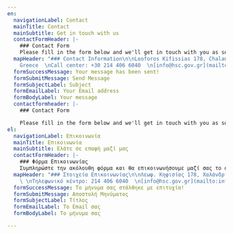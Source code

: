 ```yaml
---
en:
  navigationLabel: Contact
  mainTitle: Contact
  mainSubtitle: Get in touch with us
  contactFormHeader: |-
    ### Contact Form
    Please fill in the form below and we'll get in touch with you as soon as possible
  mapHeader: "### Contact Information\n\nLeoforos Kifissias 178, Chalandri, 15231,
    Greece  \nCall center: +30 214 406 6040  \n[info@hsc.gov.gr](mailto:info@hsc.gov.gr)"
  formSuccessMessage: Your message has been sent!
  formSubmitMessage: Send Message
  formSubjectLabel: Subject
  formEmailLabel: Your Email address
  formBodyLabel: Your message
  contactformheader: |-
    ### Contact Form

    Please fill in the form below and we'll get in touch with you as soon as possible
el:
  navigationLabel: Επικοινωνία
  mainTitle: Επικοινωνία
  mainSubtitle: Ελάτε σε επαφή μαζί μας
  contactFormHeader: |-
    ### Φόρμα Επικοινωνίας
    Συμπληρώστε την ακόλουθη φόρμα και θα επικοινωνήσουμε μαζί σας το συντομότερο δυνατόν.
  mapHeader: "### Στοιχεία Επικοινωνίας\n\nΛεωφ. Κηφισίας 178, Χαλάνδρι, 15231, Ελλάδα
    \ \nΤηλεφωνικό κέντρο: 214 406 6040  \n[info@hsc.gov.gr](mailto:info@hsc.gov.gr)"
  formSuccessMessage: Το μήνυμα σας στάλθηκε με επιτυχία!
  formSubmitMessage: Αποστολή Μηνύματος
  formSubjectLabel: Τίτλος
  formEmailLabel: Το Email σας
  formBodyLabel: Το μήνυμα σας

---
```

